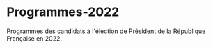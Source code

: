 # Programmes-2022
Programmes des candidats à l'élection de Président de la République Française en 2022.
